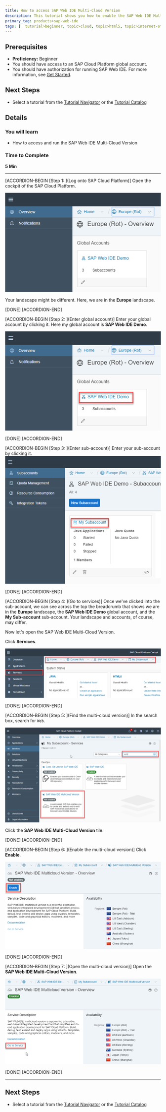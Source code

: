 ```yaml
---
title: How to access SAP Web IDE Multi-Cloud Version
description: This tutorial shows you how to enable the SAP Web IDE Multi-Cloud Version, and then to open the IDE.
primary_tag: products>sap-web-ide
tags: [  tutorial>beginner, topic>cloud, topic>html5, topic>internet-of-things, topic>sapui5, products>sap-cloud-platform, products>sap-web-ide ]
---
```


## Prerequisites  
- **Proficiency:** Beginner
- You should have access to an SAP Cloud Platform global account.
- You should have authorization for running SAP Web IDE. For more information, see [Get Started](https://help.sap.com/viewer/78bc6d19f2f44cb38fe9c50446592788/CF/en-US).

## Next Steps
- Select a tutorial from the [Tutorial Navigator](http://www.sap.com/developer/tutorial-navigator.html) or the [Tutorial Catalog](http://www.sap.com/developer/tutorials.html)

## Details
### You will learn  
- How to access and run the SAP Web IDE Multi-Cloud Version

### Time to Complete
**5 Min**

---

[ACCORDION-BEGIN [Step 1: ](Log onto SAP Cloud Platform)]
Open the cockpit of the SAP Cloud Platform.

![Open cockpit](beta1.png)

Your landscape might be different. Here, we are in the **Europe** landscape.

[DONE]
[ACCORDION-END]

[ACCORDION-BEGIN [Step 2: ](Enter global account)]
Enter your global account by clicking it. Here my global account is **SAP Web IDE Demo**.

![Enter global account](beta2.png)

[DONE]
[ACCORDION-END]






[ACCORDION-BEGIN [Step 3: ](Enter sub-account)]
Enter your sub-account by clicking it.
![Enter beta account](beta5.png)

[DONE]
[ACCORDION-END]

[ACCORDION-BEGIN [Step 4: ](Go to services)]
Once we've clicked into the sub-account, we can see across the top the breadcrumb that shows we are in the **Europe** landscape, the **SAP Web IDE Demo** global account, and the **My Sub-account** sub-account. Your landscape and accounts, of course, may differ.

Now let's open the SAP Web IDE Multi-Cloud Version.

Click **Services**.

![Services](beta6.png)

[DONE]
[ACCORDION-END]

[ACCORDION-BEGIN [Step 5: ](Find the multi-cloud version)]
In the search box, search for `Web`.

![Find multi-cloud version](SearchTile.png)


Click the **SAP Web IDE Multi-Cloud Version** tile.

[DONE]
[ACCORDION-END]

[ACCORDION-BEGIN [Step 6: ](Enable the multi-cloud version)]
Click **Enable**.

![Enable multi-cloud version](Enable.png)


[DONE]
[ACCORDION-END]

[ACCORDION-BEGIN [Step 7: ](Open the multi-cloud version)]
Open the **SAP Web IDE Multi-Cloud Version**.

![Open SAP Web IDE](OpenIDE.png)

[DONE]
[ACCORDION-END]


---



## Next Steps
- Select a tutorial from the [Tutorial Navigator](http://www.sap.com/developer/tutorial-navigator.html) or the [Tutorial Catalog](http://www.sap.com/developer/tutorials.html)
